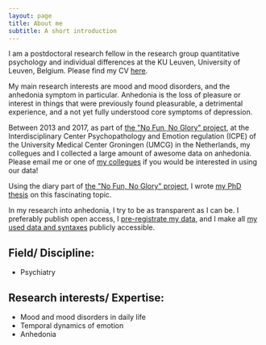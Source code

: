 ```yaml
---
layout: page
title: About me
subtitle: A short introduction
---
```


I am a postdoctoral research fellow in the research group quantitative psychology and individual differences at the KU Leuven, University of Leuven, Belgium. Please find my CV [here](https://www.rug.nl/staff/v.e.heininga/cv).

My main research interests are mood and mood disorders, and the anhedonia symptom in particular. Anhedonia is the loss of pleasure or interest in things that were previously found pleasurable, a detrimental experience, and a not yet fully understood core symptoms of depression.

Between 2013 and 2017, as part of [the "No Fun, No Glory" project](https://nofunnoglory.nl/en), at the Interdisciplinary Center Psychopathology and Emotion regulation (ICPE) of the University Medical Center Groningen (UMCG) in the Netherlands, my collegues and I collected a large amount of awesome data on anhedonia. Please email me or one of [my collegues](https://nofunnoglory.nl/en/research-group) if you would be interested in using our data!

Using the diary part of [the "No Fun, No Glory" project](http://nofunnoglory.nl/en/), I wrote [my PhD thesis](https://www.researchgate.net/api/literature/privateDownload?publicationUid=RhloCxMqNUXqhLKNiiZqR3Et42pzXcEW4kVIHrAjmUmBekCWMZIXRLBkFBpj7FcvGw&linkId=XG6cbxbTqlKNtWgnWpmZNAabf5GzAVnMO0PezZPg3EIbOxVVC6Doq4DFj0ZA32GhY-YSjQdqghSvuzk_Kz9RhA) on this fascinating topic. 

In my research into anhedonia, I try to be as transparent as I can be. I preferably publish open access, I [pre-registrate my data](https://osf.io/7n4qu/), and I make all [my used data and syntaxes](https://osf.io/k7rfu/) publicly accessible.

## Field/ Discipline:

- Psychiatry 

## Research interests/ Expertise:

- Mood and mood disorders in daily life
- Temporal dynamics of emotion
- Anhedonia
